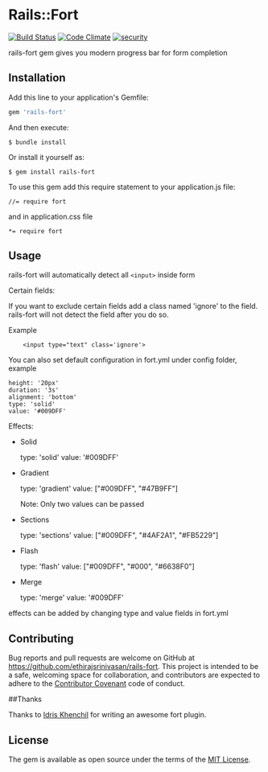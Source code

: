 # Rails::Fort

[![Build Status](https://travis-ci.org/ethirajsrinivasan/rails-fort.svg?branch=master)](https://travis-ci.org/ethirajsrinivasan/rails-fort)
[![Code Climate](https://codeclimate.com/github/ethirajsrinivasan/rails-fort/badges/gpa.svg)](https://codeclimate.com/github/ethirajsrinivasan/rails-fort)
[![security](https://hakiri.io/github/ethirajsrinivasan/rails-fort/master.svg)](https://hakiri.io/github/ethirajsrinivasan/rails-fort/master)


 rails-fort gem gives you modern progress bar for form completion

## Installation

Add this line to your application's Gemfile:

```ruby
gem 'rails-fort'
```

And then execute:

    $ bundle install

Or install it yourself as:

    $ gem install rails-fort

To use this gem add this require statement to your application.js file:

	//= require fort

and in application.css file

	*= require fort


## Usage

rails-fort will automatically detect all `<input>` inside form

Certain fields:

If you want to exclude certain fields add a class named 'ignore' to the field. rails-fort will not detect the field after you do so.

Example

		<input type="text" class='ignore'>


You can also set default configuration in fort.yml under config folder, example

	height: '20px'
	duration: '3s'
	alignment: 'bottom'
	type: 'solid'
	value: '#009DFF'


Effects:

   * Solid

      	type: 'solid'
     	value: '#009DFF'

   * Gradient

	   	type: 'gradient'
	   	value: ["#009DFF", "#47B9FF"]

	   	Note: Only two values can be passed

   * Sections

   		type: 'sections'
   		value: ["#009DFF", "#4AF2A1", "#FB5229"]

   * Flash

   		type: 'flash'
   		value: ["#009DFF", "#000", "#6638F0"]

   * Merge

   		type: 'merge'
   		value: '#009DFF'

effects can be added by changing type and value fields in fort.yml


## Contributing

Bug reports and pull requests are welcome on GitHub at https://github.com/ethirajsrinivasan/rails-fort. This project is intended to be a safe, welcoming space for collaboration, and contributors are expected to adhere to the [Contributor Covenant](contributor-covenant.org) code of conduct.

##Thanks

Thanks to [Idris Khenchil](https://github.com/idriskhenchil/Fort.js) for writing an awesome fort plugin.


## License

The gem is available as open source under the terms of the [MIT License](http://opensource.org/licenses/MIT).

